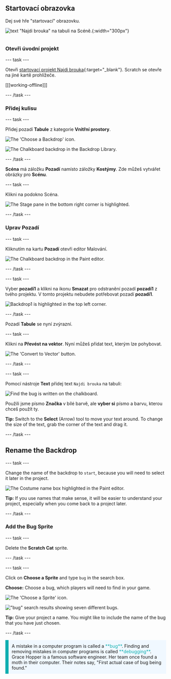 ## Startovací obrazovka

<div style="display: flex; flex-wrap: wrap">
<div style="flex-basis: 200px; flex-grow: 1; margin-right: 15px;">
Dej své hře "startovací" obrazovku.
</div>
<div>

![text "Najdi brouka" na tabuli na Scéně.](images/start-screen.png){:width="300px"}

</div>
</div>

### Otevři úvodní projekt

--- task ---

Otevři [startovací projekt Najdi brouka](https://scratch.mit.edu/projects/582214723/editor){:target="_blank"}. Scratch se otevře na jiné kartě prohlížeče.

[[[working-offline]]]

--- /task ---

### Přidej kulisu

--- task ---

Přidej pozadí **Tabule** z kategorie **Vnitřní prostory**.

![The 'Choose a Backdrop' icon.](images/backdrop-button.png)

![The Chalkboard backdrop in the Backdrop Library.](images/chalkboard.png)

--- /task ---

**Scéna** má záložku **Pozadí** namísto záložky **Kostýmy**. Zde můžeš vytvářet obrázky pro **Scénu**.

--- task ---

Klikni na podokno Scéna.

![The Stage pane in the bottom right corner is highlighted.](images/stage-pane.png)

--- /task ---

### Uprav Pozadí

--- task ---

Kliknutím na kartu **Pozadí** otevři editor Malování.

![The Chalkboard backdrop in the Paint editor.](images/chalkboard-paint.png)

--- /task ---

--- task ---

Vyber **pozadí1** a klikni na ikonu **Smazat** pro odstranění pozadí **pozadí1** z tvého projektu. V tomto projektu nebudete potřebovat pozadí **pozadí1**.

![Backdrop1 is highlighted in the top left corner.](images/delete-backdrop1.png)

--- /task ---

Pozadí **Tabule** se nyní zvýrazní.

--- task ---

Klikni na **Převést na vektor**. Nyní můžeš přidat text, kterým lze pohybovat.

![The 'Convert to Vector' button.](images/vector-button.png)

--- /task ---

--- task ---

Pomocí nástroje **Text** přidej text `Najdi brouka` na tabuli:

![Find the bug is written on the chalkboard.](images/chalkboard-text.png)

Použili jsme písmo **Značka** v bílé barvě, ale **vyber si** písmo a barvu, kterou chceš použít ty.

**Tip:** Switch to the **Select** (Arrow) tool to move your text around. To change the size of the text, grab the corner of the text and drag it.

--- /task ---

## Rename the Backdrop

--- task ---

Change the name of the backdrop to `start`, because you will need to select it later in the project.

![The Costume name box highlighted in the Paint editor.](images/start-screen-name.png)

**Tip:** If you use names that make sense, it will be easier to understand your project, especially when you come back to a project later.

--- /task ---

### Add the Bug Sprite

--- task ---

Delete the **Scratch Cat** sprite.

--- /task ---

--- task ---

Click on **Choose a Sprite** and type `bug` in the search box.

**Choose:** Choose a bug, which players will need to find in your game.

![The 'Choose a Sprite' icon.](images/sprite-button.png)

!["bug" search results showing seven different bugs.](images/bug-search.png)

**Tip:** Give your project a name. You might like to include the name of the bug that you have just chosen.

--- /task ---

<p style="border-left: solid; border-width:10px; border-color: #0faeb0; background-color: aliceblue; padding: 10px;">
A mistake in a computer program is called a <span style="color: #0faeb0">**bug**</span>. Finding and removing mistakes in computer programs is called <span style="color: #0faeb0">**debugging**</span>. Grace Hopper is a famous software engineer. Her team once found a moth in their computer. Their notes say, "First actual case of bug being found."
</p>


